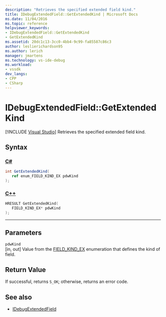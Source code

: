 ```yaml
---
description: "Retrieves the specified extended field kind."
title: IDebugExtendedField::GetExtendedKind | Microsoft Docs
ms.date: 11/04/2016
ms.topic: reference
helpviewer_keywords:
- IDebugExtendedField::GetExtendedKind
- GetExtendedKind
ms.assetid: 20dc1c13-3cc0-4bb4-9c99-fa85587c86c3
author: leslierichardson95
ms.author: lerich
manager: jmartens
ms.technology: vs-ide-debug
ms.workload:
- vssdk
dev_langs:
- CPP
- CSharp
---
```

# IDebugExtendedField::GetExtendedKind

 [!INCLUDE [Visual Studio](~/includes/applies-to-version/vs-windows-only.md)]
Retrieves the specified extended field kind.

## Syntax

### [C#](#tab/csharp)
```csharp
int GetExtendedKind(
   ref enum_FIELD_KIND_EX pdwKind
);
```
### [C++](#tab/cpp)
```cpp
HRESULT GetExtendedKind(
   FIELD_KIND_EX* pdwKind
);
```
---

## Parameters
`pdwKind`\
[in, out] Value from the [FIELD_KIND_EX](../../../extensibility/debugger/reference/field-kind-ex.md) enumeration that defines the kind of field.

## Return Value
 If successful, returns `S_OK`; otherwise, returns an error code.

## See also
- [IDebugExtendedField](../../../extensibility/debugger/reference/idebugextendedfield.md)
